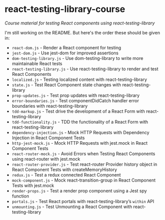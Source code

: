# react-testing-library-course

_Course material for testing React components using react-testing-library_

<!-- START doctoc generated TOC please keep comment here to allow auto update -->
<!-- DON'T EDIT THIS SECTION, INSTEAD RE-RUN doctoc TO UPDATE -->

<!-- END doctoc generated TOC please keep comment here to allow auto update -->

I'm still working on the README. But here's the order these should be given in:

- `react-dom.js` - Render a React component for testing
- `jest-dom.js` - Use jest-dom for improved assertions
- `dom-testing-library.js` - Use dom-testing-library to write more maintainable React tests
- `react-testing-library.js` - Use react-testing-library to render and test React Components
- `localized.js` - Testing localized content with react-testing-library
- `state.js` - Test React Component state changes with react-testing-library
- `prop-updates.js` - Test prop updates with react-testing-library
- `error-boundaries.js` - Test componentDidCatch handler error boundaries with react-testing-library
- `tdd-markup.js` - Test drive the development of a React Form with react-testing-library
- `tdd-functionality.js` - TDD the functionality of a React Form with react-testing-library
- `dependency-injection.js` - Mock HTTP Requests with Dependency Injection in React Component Tests
- `http-jest-mock.js` - Mock HTTP Requests with jest.mock in React Component Tests
- `react-router-mock.js` - Avoid Errors when Testing React Components using react-router with jest.mock
- `react-router-provider.js` - Test react-router Provider history object in React Component Tests with createMemoryHistory
- `redux.js` - Test a redux connected React Component
- `mock-component.js` - Mock react-transition-group in React Component Tests with jest.mock
- `render-props.js` - Test a render prop component using a Jest spy function
- `portals.js` - Test React portals with react-testing-library’s `within` API
- `unmounting.js` - Test Unmounting a React Component with react-testing-library
